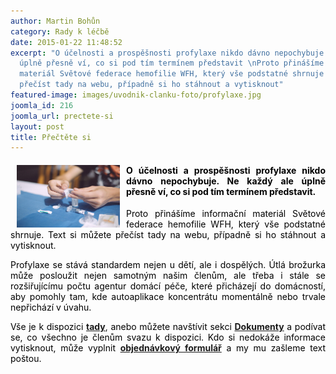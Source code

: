 ```yaml
---
author: Martin Bohůn
category: Rady k léčbě
date: 2015-01-22 11:48:52
excerpt: "O účelnosti a prospěšnosti profylaxe nikdo dávno nepochybuje Ne každý ale
  úplně přesně ví, co si pod tím termínem představit \nProto přinášíme informační
  materiál Světové federace hemofilie WFH, který vše podstatné shrnuje Text si můžete
  přečíst tady na webu, případně si ho stáhnout a vytisknout"
featured-image: images/uvodnik-clanku-foto/profylaxe.jpg
joomla_id: 216
joomla_url: prectete-si
layout: post
title: Přečtěte si
---
```


<h4 style="text-align: justify;"><img src="images/uvodnik-clanku-foto/profylaxe.jpg" border="0" width="165" height="100" style="float: left; margin-left: 10px; margin-right: 10px;" /><span style="color: #000000;">O účelnosti a prospěšnosti profylaxe nikdo dávno nepochybuje. Ne každý ale úplně přesně ví, co si pod tím termínem představit. </span></h4>
<p style="text-align: justify;"><span style="color: #000000;">Proto přinášíme informační materiál Světové federace hemofilie WFH, který vše podstatné shrnuje. Text si můžete přečíst tady na webu, případně si ho stáhnout a vytisknout.</span></p>

<p style="text-align: justify;"><span style="color: #000000;">Profylaxe se stává standardem nejen u dětí, ale i dospělých. Útlá brožurka může posloužit nejen samotným našim členům, ale třeba i stále se rozšiřujícímu počtu agentur domácí péče, které přicházejí do domácností, aby pomohly tam, kde autoaplikace koncentrátu momentálně nebo trvale nepřichází v úvahu.</span></p>
<p style="text-align: justify;"><span style="color: #000000;">Vše je k dispozici</span> <strong><a href="images/dokumenty-pdf-doc/co_je_profylaxe.pdf" target="_blank" title="Co je profylaxe">tady</a></strong>, <span style="color: #000000;">anebo můžete navštívit sekc</span><span style="color: #000000;">i</span> <strong><a href="index.php/cs/dokumenty" target="_blank" title="Dokumenty">Dokumenty</a></strong> <span style="color: #000000;">a podívat se, co všechno je členům svazu k dispozici. Kdo si nedokáže</span> <span style="color: #000000;">informace vytisknout, může vyplnit</span> <strong><a href="index.php/cs/?option=com_chronoforms&amp;chronoform=Co-je-profylaxe" target="_blank" title="Co je profylaxe?">objednávkový formulář</a></strong> <span style="color: #000000;">a my mu zašleme text poštou.  </span></p>